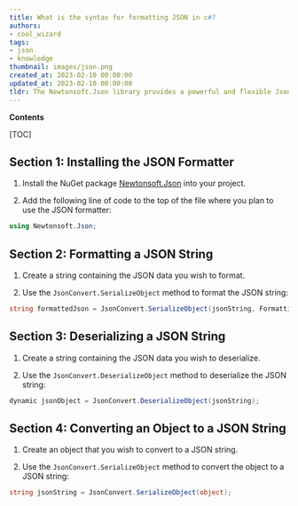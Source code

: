 ```yaml
---
title: What is the syntax for formatting JSON in c#?
authors:
- cool_wizard
tags:
- json
- knowledge
thumbnail: images/json.png
created_at: 2023-02-10 00:00:00
updated_at: 2023-02-10 00:00:00
tldr: The Newtonsoft.Json library provides a powerful and flexible Json formatter in C#.
---
```


**Contents**

[TOC]

## Section 1: Installing the JSON Formatter

1. Install the NuGet package [Newtonsoft.Json](https://www.nuget.org/packages/Newtonsoft.Json/) into your project.

2. Add the following line of code to the top of the file where you plan to use the JSON formatter:

```csharp
using Newtonsoft.Json;
```

## Section 2: Formatting a JSON String

1. Create a string containing the JSON data you wish to format.

2. Use the `JsonConvert.SerializeObject` method to format the JSON string:

```csharp
string formattedJson = JsonConvert.SerializeObject(jsonString, Formatting.Indented);
```

## Section 3: Deserializing a JSON String

1. Create a string containing the JSON data you wish to deserialize.

2. Use the `JsonConvert.DeserializeObject` method to deserialize the JSON string:

```csharp
dynamic jsonObject = JsonConvert.DeserializeObject(jsonString);
```

## Section 4: Converting an Object to a JSON String

1. Create an object that you wish to convert to a JSON string.

2. Use the `JsonConvert.SerializeObject` method to convert the object to a JSON string:

```csharp
string jsonString = JsonConvert.SerializeObject(object);
```

